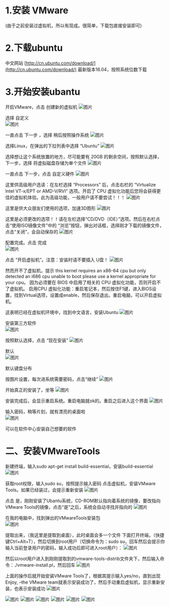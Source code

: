 ﻿# 1.安装 VMware

(由于之前安装过虚拟机，所以有现成。很简单，下载包直接安装即可)

# 2.下载ubuntu

中文网站 [http://cn.ubuntu.com/download/](http://cn.ubuntu.com/download/)  最新版本16.04，按照系统位数下载

# 3.开始安装ubantu

   开启VMware，点击  创建新的虚拟机
   ![图片](https://github.com/Hiooary/Ubuntu/blob/master/images/图片1.png)  
   
   选择 自定义                        
   ![图片](https://github.com/Hiooary/Ubuntu/blob/master/images/图片2.png)
   
   一直点击  下一步 ，选择  稍后按照操作系统
   ![图片](https://github.com/Hiooary/Ubuntu/blob/master/images/图片3.png)
   
   选择Linux，在弹出的下拉列表中选择 “Ubuntu”
   ![图片](https://github.com/Hiooary/Ubuntu/blob/master/images/图片4.png)
   
   选择想让这个系统放置的地方，尽可能要有 20GB 的剩余空间，按照默认选择，下一步，选择 将虚拟磁盘存储为单个文件
   ![图片](https://github.com/Hiooary/Ubuntu/blob/master/images/图片5.png)
   
   一直点击 下一步，点击 自定义硬件
   ![图片](https://github.com/Hiooary/Ubuntu/blob/master/images/图片6.png)
   
   这里供高级用户选读：在左栏选择 “Processors” 后，点击右栏的 “Virtualize Intel VT-x/EPT or AMD-V/RVI” 选项。开启了 CPU 虚拟化功能后您将会获得更佳的虚拟机体验。此为高级功能，一般用户请不要尝试！！！
   ![图片](https://github.com/Hiooary/Ubuntu/blob/master/images/图片7.png)
   
   这里是供大众朋友们使用的选项，加速3D图形
   ![图片](https://github.com/Hiooary/Ubuntu/blob/master/images/图片8.png)
   
   这里是必须更改的选项！！请在左栏选择“CD/DVD（IDE）”选项。然后在右栏点击“使用ISO镜像文件”中的 “浏览”按钮，弹出对话框，选择刚才下载的镜像文件，点击“关闭”，会自动保存的
   ![图片](https://github.com/Hiooary/Ubuntu/blob/master/images/图片9.png)
   
   配置完成。点击 完成                       
   ![图片](https://github.com/Hiooary/Ubuntu/blob/master/images/图片10.png)
   
   点击 “开启虚拟机”。注意：安装时请不要插入 U盘！
   ![图片](https://github.com/Hiooary/Ubuntu/blob/master/images/图片11.png)
   
   然而开不了虚拟机，提示
            this kernel requires an x86-64 cpu but only detected an i686 cpu
            unable to boot please use a kernel appropriate for your cpu。
   因为必须要在 BIOS 中启用了相关的 CPU 虚拟化功能，否则开启不了虚拟机。
   启用CPU 虚拟化功能：重启笔记本，然后按住F1键，进入BIOS设置，找到Virtual选项，设置成enable，然后保存退出。重启电脑，可以开启虚拟机。
  
   这表明已经在虚拟机环境中，找到中文语言，安装Ubuntu
   ![图片](https://github.com/Hiooary/Ubuntu/blob/master/images/图片12.png)
   
   安装第三方软件            
   ![图片](https://github.com/Hiooary/Ubuntu/blob/master/images/图片13.png)
   
   按照默认选择，点击 “现在安装”
   ![图片](https://github.com/Hiooary/Ubuntu/blob/master/images/图片14.png)
   
   默认                               
   ![图片](https://github.com/Hiooary/Ubuntu/blob/master/images/图片15.png)
   
   默认键盘分布
   
   按图片设置，每次进系统需要密码，点击“继续”
   ![图片](https://github.com/Hiooary/Ubuntu/blob/master/images/图片16.png)
   
   开始真正的安装了，坐等
   ![图片](https://github.com/Hiooary/Ubuntu/blob/master/images/图片17.png)
   
   安装完成后，会显示重启系统。重启电脑就ok的。重启之后进入这个界面
   ![图片](https://github.com/Hiooary/Ubuntu/blob/master/images/图片18.png)
   
   输入密码，稍等片刻，就有漂亮的桌面啦           
   ![图片](https://github.com/Hiooary/Ubuntu/blob/master/images/图片19.png)
   
   可以在软件中心安装自己想要的软件
   
 #  二、安装VMwareTools
 
   新建终端，输入sudo apt-get install build-essential，安装build-essential
   ![图片](https://github.com/Hiooary/Ubuntu/blob/master/images/图片20.png)
   
   获取root权限，输入sudo su，按照提示输入密码
   点击虚拟机，安装VMware Tools。如果已经装过，会提示重新安装
   ![图片](https://github.com/Hiooary/Ubuntu/blob/master/images/图片21.png)
   
   点击 是，刚刚安装了Ubantu系统，CD-ROM默认指向着系统的镜像，要改指向VMware Tools的镜像，点击“是”之后，系统会自动寻找并指向的
   ![图片](https://github.com/Hiooary/Ubuntu/blob/master/images/图片22.png)
   
   在我的电脑中，找到弹出的VMwareTools安装包        
   ![图片](https://github.com/Hiooary/Ubuntu/blob/master/images/图片23.png)
   
   提取出来，（我这里是提取到桌面），此时桌面会多一个文件
   下面打开终端，（快捷键Ctrl+Alt+T），然后切换到root用户（切换命令为：sudo su，回车然后会提示你输入当前登录用户的密码，输入成功后即可进入root用户）：
   ![图片](https://github.com/Hiooary/Ubuntu/blob/master/images/图片24.png)
   
   然后以root用户进入到刚刚提取到的vmware-tools-distrib文件夹下，然后输入命令：./vmware-install.pl，然后回车
   ![图片](https://github.com/Hiooary/Ubuntu/blob/master/images/图片25.png)
   
   上面的操作后就开始安装VMware Tools了，根据其提示输入yes/no，直到出现Enjoy, –the VMware team就表示安装成功了，然后手动重启虚拟机，显示重新安装，也表示安装成功
   ![图片](https://github.com/Hiooary/Ubuntu/blob/master/images/图片26.png)
   
   
   ![图片](https://github.com/Hiooary/Ubuntu/blob/master/images/图片27.png)
   ![图片](https://github.com/Hiooary/Ubuntu/blob/master/images/图片28.png)
   ![图片](https://github.com/Hiooary/Ubuntu/blob/master/images/图片29.png)
   ![图片](https://github.com/Hiooary/Ubuntu/blob/master/images/图片30.png)
   ![图片](https://github.com/Hiooary/Ubuntu/blob/master/images/图片31.png)
   ![图片](https://github.com/Hiooary/Ubuntu/blob/master/images/图片32.png)
   
   


 
